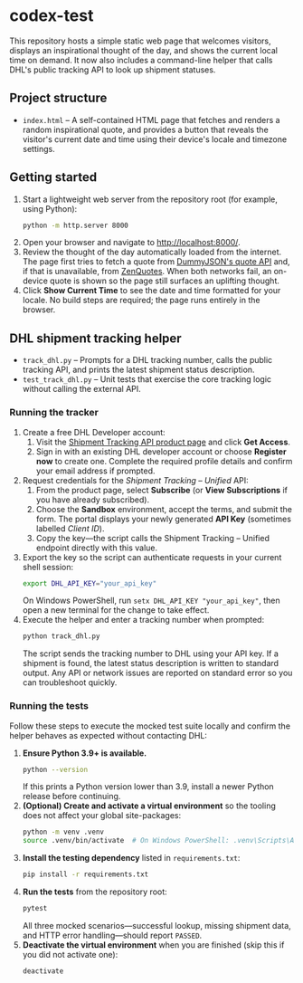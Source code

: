 # codex-test

This repository hosts a simple static web page that welcomes visitors, displays an inspirational thought of the day, and shows the current local time on demand. It now also includes a command-line helper that calls DHL's public tracking API to look up shipment statuses.

## Project structure

- `index.html` – A self-contained HTML page that fetches and renders a random inspirational quote, and provides a button that reveals the visitor's current date and time using their device's locale and timezone settings.

## Getting started

1. Start a lightweight web server from the repository root (for example, using Python):
   ```bash
   python -m http.server 8000
   ```
2. Open your browser and navigate to [http://localhost:8000/](http://localhost:8000/).
3. Review the thought of the day automatically loaded from the internet. The page first tries to fetch a quote from [DummyJSON's quote API](https://dummyjson.com/quotes/random) and, if that is unavailable, from [ZenQuotes](https://zenquotes.io/api/random). When both networks fail, an on-device quote is shown so the page still surfaces an uplifting thought.
4. Click **Show Current Time** to see the date and time formatted for your locale.
No build steps are required; the page runs entirely in the browser.

## DHL shipment tracking helper

- `track_dhl.py` – Prompts for a DHL tracking number, calls the public tracking API, and prints the latest shipment status description.
- `test_track_dhl.py` – Unit tests that exercise the core tracking logic without calling the external API.

### Running the tracker

1. Create a free DHL Developer account:
   1. Visit the [Shipment Tracking API product page](https://developer.dhl.com/api-reference/shipment-tracking#get-started-section) and click **Get Access**.
   2. Sign in with an existing DHL developer account or choose **Register now** to create one. Complete the required profile details and confirm your email address if prompted.
2. Request credentials for the *Shipment Tracking – Unified* API:
   1. From the product page, select **Subscribe** (or **View Subscriptions** if you have already subscribed).
   2. Choose the **Sandbox** environment, accept the terms, and submit the form. The portal displays your newly generated **API Key** (sometimes labelled *Client ID*).
   3. Copy the key—the script calls the Shipment Tracking – Unified endpoint directly with this value.
3. Export the key so the script can authenticate requests in your current shell session:
   ```bash
   export DHL_API_KEY="your_api_key"
   ```
   On Windows PowerShell, run `setx DHL_API_KEY "your_api_key"`, then open a new terminal for the change to take effect.
4. Execute the helper and enter a tracking number when prompted:
   ```bash
   python track_dhl.py
   ```
   The script sends the tracking number to DHL using your API key. If a shipment is found, the latest status description is written to standard output. Any API or network issues are reported on standard error so you can troubleshoot quickly.

### Running the tests

Follow these steps to execute the mocked test suite locally and confirm the helper behaves as expected without contacting DHL:

1. **Ensure Python 3.9+ is available.**
   ```bash
   python --version
   ```
   If this prints a Python version lower than 3.9, install a newer Python release before continuing.
2. **(Optional) Create and activate a virtual environment** so the tooling does not affect your global site-packages:
   ```bash
   python -m venv .venv
   source .venv/bin/activate  # On Windows PowerShell: .venv\Scripts\Activate.ps1
   ```
3. **Install the testing dependency** listed in `requirements.txt`:
   ```bash
   pip install -r requirements.txt
   ```
4. **Run the tests** from the repository root:
   ```bash
   pytest
   ```
   All three mocked scenarios—successful lookup, missing shipment data, and HTTP error handling—should report `PASSED`.
5. **Deactivate the virtual environment** when you are finished (skip this if you did not activate one):
   ```bash
   deactivate
   ```
